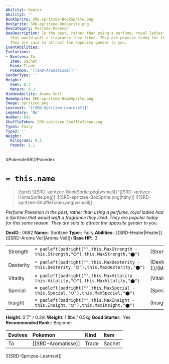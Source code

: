 ```yaml
---
Ability1: Healer
Ability2: ''
BookSprite: SRD-spritzee-BookSprite.png
BoxSprite: SRD-spritzee-BoxSprite.png
DexCategory: Perfume Pokemon
DexDescription: In the past, rather than using a perfume, royal ladies had a Spritzee
  that would waft a fragrance they liked. They are popular today for this same reason.
  They are said to attract the opposite gender to you.
EventAbilities: ''
Evolutions:
- Evolves: To
  Item: Sachet
  Kind: Trade
  Pokemon: '[[SRD-Aromatisse]]'
GenderType: ''
Height:
  Feet: 0.7
  Meters: 0.2
HiddenAbility: Aroma Veil
HomeSprite: SRD-spritzee-HomeSprite.png
Image: spritzee.png
Learnset: '[[SRD-Spritzee-Learnset]]'
Legendary: 'No'
Number: 682
ShuffleToken: SRD-spritzee-ShuffleToken.png
Type1: Fairy
Type2: ''
Weight:
  Kilograms: 0.5
  Pounds: 1.1
---
```


#PokeroleSRD/Pokedex

# `= this.name`

> [!grid]
> ![[SRD-spritzee-BookSprite.png|wsmall]]
> ![[SRD-spritzee-HomeSprite.png]]
> ![[SRD-spritzee-BoxSprite.png|htiny]]
> ![[SRD-spritzee-ShuffleToken.png|wsmall]]


*Perfume Pokemon*
*In the past, rather than using a perfume, royal ladies had a Spritzee that would waft a fragrance they liked. They are popular today for this same reason. They are said to attract the opposite gender to you.*

**DexID**:: 0682
**Name**:: Spritzee
**Type**:: Fairy
**Abilities**:: [[SRD-Healer|Healer]] ([[SRD-Aroma Veil|Aroma Veil]])
**Base HP**:: 3

|           |                                                                                        |                                          |
| --------- | -------------------------------------------------------------------------------------- | ---------------------------------------- |
| Strength  | `= padleft(padright("",this.MaxStrength - this.Strength,"⭘"),this.MaxStrength,"⬤")`    | (Strength::2)/(MaxStrength::4)   |
| Dexterity | `= padleft(padright("",this.MaxDexterity - this.Dexterity,"⭘"),this.MaxDexterity,"⬤")` | (Dexterity:: 1)/(MaxDexterity::3) |
| Vitality  | `= padleft(padright("",this.MaxVitality - this.Vitality,"⭘"),this.MaxVitality,"⬤")`    | (Vitality::2)/(MaxVitality::4)   |
| Special   | `= padleft(padright("",this.MaxSpecial - this.Special,"⭘"),this.MaxSpecial,"⬤")`       | (Special::2)/(MaxSpecial::4)     |
| Insight   | `= padleft(padright("",this.MaxInsight - this.Insight,"⭘"),this.MaxInsight,"⬤")`       | (Insight::2)/(MaxInsight::4)     |

**Height**: 0'7" / 0.2m
**Weight**: 1.1lbs / 0.5kg
**Good Starter**:: Yes
**Recommended Rank**:: Beginner

| Evolves   | Pokemon            | Kind   | Item   |
|:----------|:-------------------|:-------|:-------|
| To        | [[SRD-Aromatisse]] | Trade  | Sachet |

![[SRD-Spritzee-Learnset]]